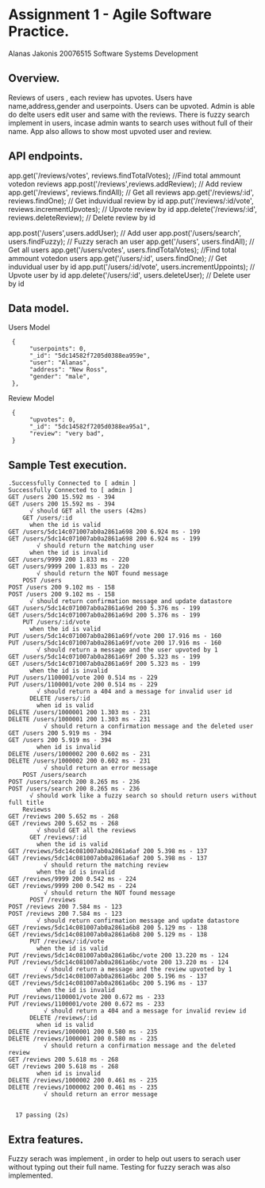 # Assignment 1 - Agile Software Practice.

Alanas Jakonis
20076515
Software Systems Development

## Overview.

Reviews of users , each review has upvotes. Users have name,address,gender and userpoints. Users can be upvoted. Admin is able do delte users edit user and same with the reviews. There is fuzzy search implement in users, incase admin wants to search uses without full of their name. App also allows to show most upvoted user and review.

## API endpoints.

app.get('/reviews/votes', reviews.findTotalVotes); //Find total ammount votedon reviews
app.post('/reviews',reviews.addReview); // Add review
app.get('/reviews', reviews.findAll); // Get all reviews
app.get('/reviews/:id', reviews.findOne); // Get induvidual review by id
app.put('/reviews/:id/vote', reviews.incrementUpvotes); // Upvote review by id
app.delete('/reviews/:id', reviews.deleteReview);  // Delete review by id

app.post('/users',users.addUser); // Add user
app.post('/users/search', users.findFuzzy); // Fuzzy serach an user
app.get('/users', users.findAll); // Get all users
app.get('/users/votes', users.findTotalVotes); //Find total ammount votedon users
app.get('/users/:id', users.findOne); // Get induvidual user by id
app.put('/users/:id/vote', users.incrementUppoints); // Upvote user by id
app.delete('/users/:id', users.deleteUser); // Delete user by id

## Data model.

Users Model

     {
          "userpoints": 0,
          "_id": "5dc14582f7205d0388ea959e",
          "user": "Alanas",
          "address": "New Ross",
          "gender": "male",
     },

Review Model

     {
          "upvotes": 0,
          "_id": "5dc14582f7205d0388ea95a1",
          "review": "very bad",
     }


## Sample Test execution.
~~~
.Successfully Connected to [ admin ]
Successfully Connected to [ admin ]
GET /users 200 15.592 ms - 394
GET /users 200 15.592 ms - 394
      √ should GET all the users (42ms)
    GET /users/:id
      when the id is valid
GET /users/5dc14c071007ab0a2861a698 200 6.924 ms - 199
GET /users/5dc14c071007ab0a2861a698 200 6.924 ms - 199
        √ should return the matching user
      when the id is invalid
GET /users/9999 200 1.833 ms - 220
GET /users/9999 200 1.833 ms - 220
        √ should return the NOT found message
    POST /users
POST /users 200 9.102 ms - 158
POST /users 200 9.102 ms - 158
      √ should return confirmation message and update datastore
GET /users/5dc14c071007ab0a2861a69d 200 5.376 ms - 199
GET /users/5dc14c071007ab0a2861a69d 200 5.376 ms - 199
    PUT /users/:id/vote
      when the id is valid
PUT /users/5dc14c071007ab0a2861a69f/vote 200 17.916 ms - 160
PUT /users/5dc14c071007ab0a2861a69f/vote 200 17.916 ms - 160
        √ should return a message and the user upvoted by 1
GET /users/5dc14c071007ab0a2861a69f 200 5.323 ms - 199
GET /users/5dc14c071007ab0a2861a69f 200 5.323 ms - 199
      when the id is invalid
PUT /users/1100001/vote 200 0.514 ms - 229
PUT /users/1100001/vote 200 0.514 ms - 229
        √ should return a 404 and a message for invalid user id
      DELETE /users/:id
        when id is valid
DELETE /users/1000001 200 1.303 ms - 231
DELETE /users/1000001 200 1.303 ms - 231
          √ should return a confirmation message and the deleted user
GET /users 200 5.919 ms - 394
GET /users 200 5.919 ms - 394
        when id is invalid
DELETE /users/1000002 200 0.602 ms - 231
DELETE /users/1000002 200 0.602 ms - 231
          √ should return an error message
    POST /users/search
POST /users/search 200 8.265 ms - 236
POST /users/search 200 8.265 ms - 236
      √ should work like a fuzzy search so should return users without full title 
    Reviewss
GET /reviews 200 5.652 ms - 268
GET /reviews 200 5.652 ms - 268
        √ should GET all the reviews
      GET /reviews/:id
        when the id is valid
GET /reviews/5dc14c081007ab0a2861a6af 200 5.398 ms - 137
GET /reviews/5dc14c081007ab0a2861a6af 200 5.398 ms - 137
          √ should return the matching review
        when the id is invalid
GET /reviews/9999 200 0.542 ms - 224
GET /reviews/9999 200 0.542 ms - 224
          √ should return the NOT found message
      POST /reviews
POST /reviews 200 7.584 ms - 123
POST /reviews 200 7.584 ms - 123
        √ should return confirmation message and update datastore
GET /reviews/5dc14c081007ab0a2861a6b8 200 5.129 ms - 138
GET /reviews/5dc14c081007ab0a2861a6b8 200 5.129 ms - 138
      PUT /reviews/:id/vote
        when the id is valid
PUT /reviews/5dc14c081007ab0a2861a6bc/vote 200 13.220 ms - 124
PUT /reviews/5dc14c081007ab0a2861a6bc/vote 200 13.220 ms - 124
          √ should return a message and the review upvoted by 1
GET /reviews/5dc14c081007ab0a2861a6bc 200 5.196 ms - 137
GET /reviews/5dc14c081007ab0a2861a6bc 200 5.196 ms - 137
        when the id is invalid
PUT /reviews/1100001/vote 200 0.672 ms - 233
PUT /reviews/1100001/vote 200 0.672 ms - 233
          √ should return a 404 and a message for invalid review id
      DELETE /reviews/:id
        when id is valid
DELETE /reviews/1000001 200 0.580 ms - 235
DELETE /reviews/1000001 200 0.580 ms - 235
          √ should return a confirmation message and the deleted review
GET /reviews 200 5.618 ms - 268
GET /reviews 200 5.618 ms - 268
        when id is invalid
DELETE /reviews/1000002 200 0.461 ms - 235
DELETE /reviews/1000002 200 0.461 ms - 235
          √ should return an error message


  17 passing (2s)
~~~

## Extra features.

Fuzzy serach was implement , in order to help out users to serach user without typing out their full name. Testing for fuzzy serach was also implemented.